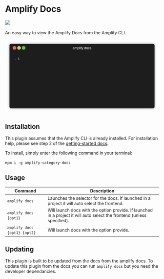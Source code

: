 # Amplify Docs
<p>
  <a href="https://www.npmjs.com/package/amplify-category-docs">
      <img src="https://img.shields.io/npm/v/amplify-category-docs" />
  </a>
</p>

An easy way to view the Amplify Docs from the Amplify CLI.

![Demo](.images/demo.gif)

## Installation

This plugin assumes that the Amplify CLI is already installed. For installation help, please see step 2 of the [getting-started docs](https://aws-amplify.github.io/docs/).

To install, simply enter the following command in your terminal:

`npm i -g amplify-category-docs`

## Usage

| Command                      | Description |
| ---------------------------- | ----------- |
| `amplify docs`               | Launches the selector for the docs. If launched in a project it will auto select the frontend. |
| `amplify docs {opt1}`        | Will launch docs with the option provide. If launched in a project it will auto select the frontend (unless specified). |
| `amplify docs {opt1} {opt2}` | Will launch docs with the option provide. |

## Updating

This plugin is built to be updated from the docs from the amplify docs. To update this plugin from the docs you can run `amplify docs` but you need the developer dependancies. 